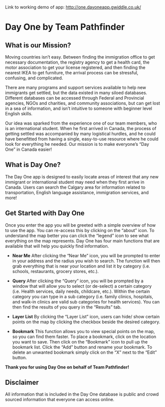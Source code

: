 Link to working demo of app: http://one.dayoneapp.gwiddle.co.uk/

Day One by Team Pathfinder
======

What is our Mission?
------

Moving countries isn’t easy.  Between finding the immigration office to get necessary documentation, the registry agency to get a health card, the motor association to get your license registered, and then finding the nearest IKEA to get furniture, the arrival process can be stressful, confusing, and complicated.

There are many programs and support services available to help new immigrants get settled, but the data existed in many siloed databases.  Different databases can be accessed through Federal and Provincial agencies, NGOs and charities, and community associations, but can get lost in a sea of information, and isn’t intuitive to someone with beginner level English skills.
 
Our idea was sparked from the experience one of our team members, who is an international student.  When he first arrived in Canada, the process of getting settled was accompanied by many logistical hurdles, and he could have benefitted from having a single, easy-to-use resource where he could look for everything he needed. Our mission is to make everyone’s “Day One” in Canada easier!

What is Day One?
------

The Day One app is designed to easily locate areas of interest that any new immigrant or international student may need when they first arrive in Canada. Users can search the Calgary area for information related to transportation, English language assistance, immigration services, and more!

Get Started with Day One
------
 
Once you enter the app you will be greeted with a simple overview of how to use the app. You can re-access this by clicking on the “about” icon. To understand the map better you can click the “legend” icon to see what everything on the map represents. Day One has four main functions that are available that will help you quickly find information. 
 
- **Near Me**
After clicking the “Near Me” icon, you will be prompted to enter in your address and the radius you wish to search. The function will then grab everything that is near your location and list it by category (i.e. schools, restaurants, grocery stores, etc.).

- **Query** 
After clicking the “Query” icon, you will be prompted by a window that will allow you to select (or de-select) a certain category (i.e. Health services, daily needs, childcare, etc.). Within the certain category you can type in a sub category (i.e. family clinics, hospitals, and walk-in clinics are valid sub categories for health services). You can then find the results of you query in the “Results” tab.

- **Layer List**
By clicking the “Layer List” icon, users can hide/ show certain points on the map by clicking the checkbox beside the desired category. 

- **Bookmark**
This function allows you to view special points on the map, so you can find them faster. To place a bookmark, click on the location you want to save. Then click on the “Bookmark” icon to pull up the bookmark list. Click the “Add” button and rename your bookmark. To delete an unwanted bookmark simply click on the “X” next to the “Edit” button. 


**Thank you for using Day One on behalf of Team Pathfinder!**

Disclaimer
------
All information that is included in the Day One database is public and crowd sourced information that everyone can access online. 
